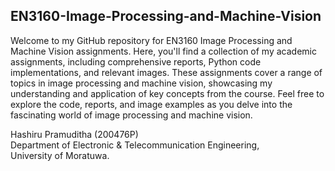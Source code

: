 ## EN3160-Image-Processing-and-Machine-Vision

Welcome to my GitHub repository for EN3160 Image Processing and Machine Vision assignments. Here, you'll find a collection of my academic assignments, including comprehensive reports, Python code implementations, and relevant images. These assignments cover a range of topics in image processing and machine vision, showcasing my understanding and application of key concepts from the course. Feel free to explore the code, reports, and image examples as you delve into the fascinating world of image processing and machine vision.

Hashiru Pramuditha (200476P) <br />
Department of Electronic & Telecommunication Engineering, <br />
University of Moratuwa.
